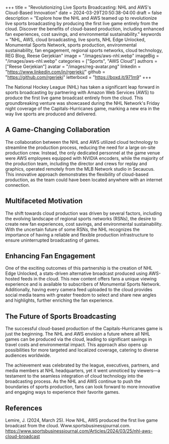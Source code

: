 +++
title = "Revolutionizing Live Sports Broadcasting: NHL and AWS's Cloud-Based Innovation"
date = 2024-03-29T20:50:38-04:00
draft = false
description = "Explore how the NHL and AWS teamed up to revolutionize live sports broadcasting by producing the first live game entirely from the cloud. Discover the benefits of cloud-based production, including enhanced fan experiences, cost savings, and environmental sustainability."
keywords = "NHL, AWS, cloud broadcasting, live sports, NHL Edge Unlocked, Monumental Sports Network, sports production, environmental sustainability, fan engagement, regional sports networks, cloud technology, REG Blog, Reese Gerjekian"
image = "/images/aws-nhl.webp"
imageBig = "/images/aws-nhl.webp"
categories = ["Sports", "AWS Cloud"]
authors = ["Reese Gerjekian"]
avatar = "/images/reg-avatar.png"
linkedin = "https://www.linkedin.com/in/rgerjeki/"
github = "https://github.com/rgerjeki"
letterboxd = "https://boxd.it/971m9"
+++


The National Hockey League (NHL) has taken a significant leap forward in sports broadcasting by partnering with Amazon Web Services (AWS) to produce the first live game broadcast entirely from the cloud. This groundbreaking venture was showcased during the NHL Network's Friday night coverage of the Capitals-Hurricanes game, marking a new era in the way live sports are produced and delivered.

## A Game-Changing Collaboration

The collaboration between the NHL and AWS utilized cloud technology to streamline the production process, reducing the need for a large on-site production crew. Instead, the only dedicated personnel at the game venue were AWS employees equipped with NVIDIA encoders, while the majority of the production team, including the director and crews for replay and graphics, operated remotely from the MLB Network studio in Secaucus. This innovative approach demonstrates the flexibility of cloud-based production, as the team could have been located anywhere with an internet connection.

## Multifaceted Motivation

The shift towards cloud production was driven by several factors, including the evolving landscape of regional sports networks (RSNs), the desire to create new fan experiences, cost savings, and environmental sustainability. With the uncertain future of some RSNs, the NHL recognizes the importance of having a reliable and flexible production infrastructure to ensure uninterrupted broadcasting of games.

## Enhancing Fan Engagement

One of the exciting outcomes of this partnership is the creation of NHL Edge Unlocked, a stats-driven alternative broadcast produced using AWS-hosted feeds in the cloud. This new content offers fans a unique viewing experience and is available to subscribers of Monumental Sports Network. Additionally, having every camera feed uploaded to the cloud provides social media teams with greater freedom to select and share new angles and highlights, further enriching the fan experience.

## The Future of Sports Broadcasting

The successful cloud-based production of the Capitals-Hurricanes game is just the beginning. The NHL and AWS envision a future where all NHL games can be produced via the cloud, leading to significant savings in travel costs and environmental impact. This approach also opens up possibilities for more targeted and localized coverage, catering to diverse audiences worldwide.

The achievement was celebrated by the league, executives, partners, and media members at NHL headquarters, yet it went unnoticed by viewers—a testament to the seamless integration of cloud technology into the broadcasting process. As the NHL and AWS continue to push the boundaries of sports production, fans can look forward to more innovative and engaging ways to experience their favorite games.

## References

Lemire, J. (2024, March 25). How NHL, AWS produced the first live game broadcast from the cloud. Www.sportsbusinessjournal.com. https://www.sportsbusinessjournal.com/Articles/2024/03/25/nhl-aws-cloud-broadcast